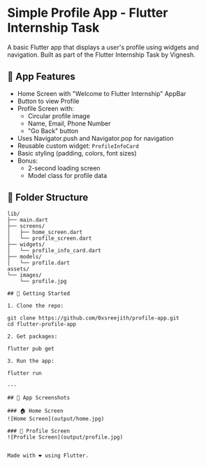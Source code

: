 # Simple Profile App - Flutter Internship Task

A basic Flutter app that displays a user's profile using widgets and navigation. Built as part of the Flutter Internship Task by Vignesh.

## 🔹 App Features

- Home Screen with "Welcome to Flutter Internship" AppBar
- Button to view Profile
- Profile Screen with:
  - Circular profile image
  - Name, Email, Phone Number
  - "Go Back" button
- Uses Navigator.push and Navigator.pop for navigation
- Reusable custom widget: `ProfileInfoCard`
- Basic styling (padding, colors, font sizes)
- Bonus:
  - 2-second loading screen
  - Model class for profile data

## 📁 Folder Structure

```text
lib/
├── main.dart
├── screens/
│   ├── home_screen.dart
│   └── profile_screen.dart
├── widgets/
│   └── profile_info_card.dart
├── models/
│   └── profile.dart
assets/
└── images/
    └── profile.jpg

## 🚀 Getting Started

1. Clone the repo:

git clone https://github.com/0xsreejith/profile-app.git
cd flutter-profile-app

2. Get packages:

flutter pub get

3. Run the app:

flutter run

---

## 📱 App Screenshots

### 🏠 Home Screen
![Home Screen](output/home.jpg)

### 👤 Profile Screen
![Profile Screen](output/profile.jpg)


Made with ❤️ using Flutter.
